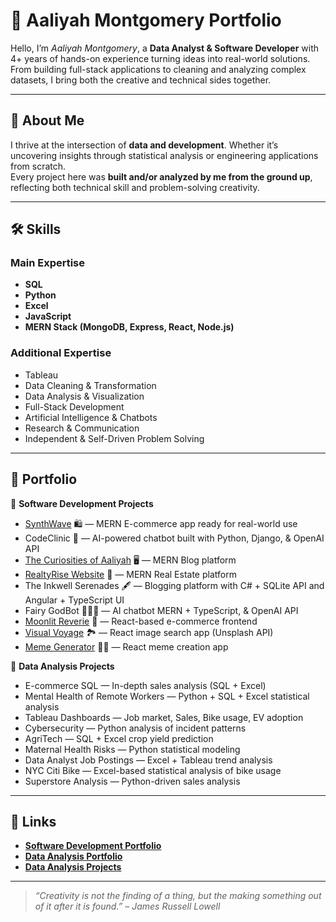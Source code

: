 # 🌟 Aaliyah Montgomery Portfolio

Hello, I’m *Aaliyah Montgomery*, a **Data Analyst & Software Developer** with 4+ years of hands-on experience turning ideas into real-world solutions.  
From building full-stack applications to cleaning and analyzing complex datasets, I bring both the creative and technical sides together.

---

## 🚀 About Me

I thrive at the intersection of **data and development**. Whether it’s uncovering insights through statistical analysis or engineering applications from scratch.  
Every project here was **built and/or analyzed by me from the ground up**, reflecting both technical skill and problem-solving creativity.

---

## 🛠️ Skills

### Main Expertise

-   **SQL**
-   **Python**
-   **Excel**
-   **JavaScript**
-   **MERN Stack (MongoDB, Express, React, Node.js)**

### Additional Expertise

-   Tableau
-   Data Cleaning & Transformation
-   Data Analysis & Visualization
-   Full-Stack Development
-   Artificial Intelligence & Chatbots
-   Research & Communication
-   Independent & Self-Driven Problem Solving

---

## 📂 Portfolio

🔹 **Software Development Projects**

-   [SynthWave](https://synthwave-app.onrender.com/) 🛍️ — MERN E-commerce app ready for real-world use
-   CodeClinic 🏥 — AI-powered chatbot built with Python, Django, & OpenAI API
-   [The Curiosities of Aaliyah](https://aaliyah-curiosities.onrender.com/) 🖥️ — MERN Blog platform
-   [RealtyRise Website](https://realtyrise.onrender.com/) 🏡 — MERN Real Estate platform
-   The Inkwell Serenades 🖋️ — Blogging platform with C# + SQLite API and Angular + TypeScript UI
-   Fairy GodBot 🧚🏾‍♀️ — AI chatbot MERN + TypeScript, & OpenAI API
-   [Moonlit Reverie](https://moonlit-reverie-111.netlify.app/) 🔮 — React-based e-commerce frontend
-   [Visual Voyage](https://visual-voyage.netlify.app/) 🏞️ — React image search app (Unsplash API)
-   [Meme Generator](https://aaliyahs-meme-generator-1.netlify.app/) 🤳🏾 — React meme creation app

🔹 **Data Analysis Projects**

-   E-commerce SQL — In-depth sales analysis (SQL + Excel)
-   Mental Health of Remote Workers — Python + SQL + Excel statistical analysis
-   Tableau Dashboards — Job market, Sales, Bike usage, EV adoption
-   Cybersecurity — Python analysis of incident patterns
-   AgriTech — SQL + Excel crop yield prediction
-   Maternal Health Risks — Python statistical modeling
-   Data Analyst Job Postings — Excel + Tableau trend analysis
-   NYC Citi Bike — Excel-based statistical analysis of bike usage
-   Superstore Analysis — Python-driven sales analysis

---

## 🔗 Links

-   **[Software Development Portfolio](https://aaliyahm-portfolio.netlify.app/)**
-   **[Data Analysis Portfolio](https://aaliyah-da-portfolio.netlify.app/)**
-   **[Data Analysis Projects](https://github.com/Aaliyah1699/SQL-and-Data-Analysis)**

---

> *“Creativity is not the finding of a thing, but the making something out of it after it is found.” – James Russell Lowell*
